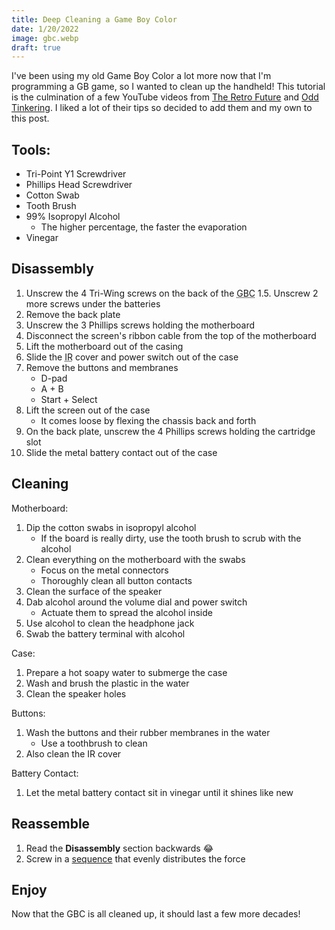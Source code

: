 ```yaml
---
title: Deep Cleaning a Game Boy Color
date: 1/20/2022
image: gbc.webp
draft: true
---
```


I've been using my old Game Boy Color a lot more now that I'm programming a GB game, so I wanted to clean up the handheld! This tutorial is the culmination of a few YouTube videos from [The Retro Future](https://youtu.be/fZ__K0QotW8) and [Odd Tinkering](https://youtu.be/2BmGMi0IEx4). I liked a lot of their tips so decided to add them and my own to this post.

## Tools:

* Tri-Point Y1 Screwdriver
* Phillips Head Screwdriver
* Cotton Swab
* Tooth Brush
* 99% Isopropyl Alcohol
	* The higher percentage, the faster the evaporation
* Vinegar

## Disassembly

1. Unscrew the 4 Tri-Wing screws on the back of the <abbr title="Game Boy Color">GBC</abbr>
	1.5. Unscrew 2 more screws under the batteries
2. Remove the back plate
3. Unscrew the 3 Phillips screws holding the motherboard
4. Disconnect the screen's ribbon cable from the top of the motherboard
5. Lift the motherboard out of the casing
6. Slide the <abbr title="Infrared Radiation">IR</abbr> cover and power switch out of the case
7. Remove the buttons and membranes
	* D-pad
	* A + B
	* Start + Select
8. Lift the screen out of the case
	* It comes loose by flexing the chassis back and forth
9. On the back plate, unscrew the 4 Phillips screws holding the cartridge slot
10. Slide the metal battery contact out of the case

## Cleaning

Motherboard:

1. Dip the cotton swabs in isopropyl alcohol
	* If the board is really dirty, use the tooth brush to scrub with the alcohol
2. Clean everything on the motherboard with the swabs
	* Focus on the metal connectors
	* Thoroughly clean all button contacts
3. Clean the surface of the speaker
4. Dab alcohol around the volume dial and power switch
	* Actuate them to spread the alcohol inside
5. Use alcohol to clean the headphone jack
6. Swab the battery terminal with alcohol

Case:

1. Prepare a hot soapy water to submerge the case
2. Wash and brush the plastic in the water
3. Clean the speaker holes

Buttons:

1. Wash the buttons and their rubber membranes in the water
	* Use a toothbrush to clean
2. Also clean the IR cover

Battery Contact:

1.  Let the metal battery contact sit in vinegar until it shines like new

## Reassemble

1. Read the **Disassembly** section backwards 😂
2. Screw in a [sequence](https://www.boltscience.com/pages/tsequence.htm) that evenly distributes the force

## Enjoy

Now that the GBC is all cleaned up, it should last a few more decades!
